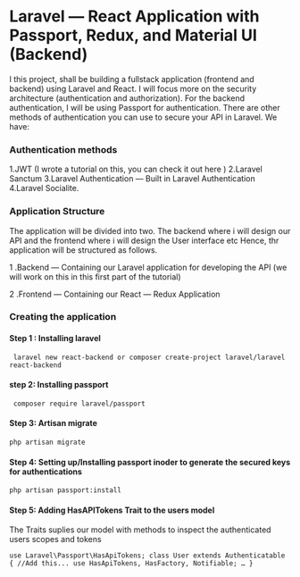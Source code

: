 
# Laravel — React Application with Passport, Redux, and Material UI (Backend)  

I this project, shall be building a fullstack application (frontend and backend) using Laravel and React. I will focus more on the security architecture (authentication and authorization). For the backend authentication, I will be using Passport for authentication. There are other methods of authentication you can use to secure your API in Laravel. We have:

### Authentication methods
1.JWT (I wrote a tutorial on this, you can check it out here )
2.Laravel Sanctum
3.Laravel Authentication — Built in Laravel Authentication
4.Laravel Socialite.

### Application Structure
The application will be divided into two. 
    The backend where i will design our API and the frontend where i  will design the User interface etc Hence, thr application will be structured as follows.

 1 .Backend — Containing our Laravel application for developing the API (we will work on this in this first part of the tutorial)
 
 2 .Frontend — Containing our React — Redux Application

### Creating the application
#### Step 1 : Installing laravel
 ` laravel new react-backend
   or
  composer create-project laravel/laravel react-backend`
 
#### step 2: Installing passport
`
composer require laravel/passport`

#### Step 3: Artisan migrate
`php artisan migrate`

#### Step 4: Setting up/Installing passport inoder to generate the secured keys for authentications

`php artisan passport:install`

#### Step 5: Adding HasAPITokens Trait to the users model
The Traits suplies our model with methods to inspect the authenticated users scopes and tokens


`use Laravel\Passport\HasApiTokens;
class User extends Authenticatable
{
//Add this...
use HasApiTokens, HasFactory, Notifiable;
…
}`




